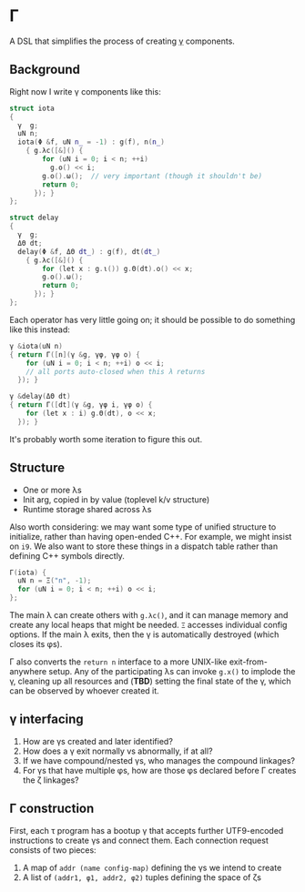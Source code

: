# Γ
A DSL that simplifies the process of creating [γ](gamma.md) components.


## Background
Right now I write γ components like this:

```cpp
struct iota
{
  γ  g;
  uN n;
  iota(Φ &f, uN n_ = -1) : g(f), n(n_)
    { g.λc([&]() {
        for (uN i = 0; i < n; ++i)
          g.ο() << i;
        g.ο().ω();  // very important (though it shouldn't be)
        return 0;
      }); }
};

struct delay
{
  γ  g;
  ΔΘ dt;
  delay(Φ &f, ΔΘ dt_) : g(f), dt(dt_)
    { g.λc([&]() {
        for (let x : g.ι()) g.Θ(dt).ο() << x;
        g.ο().ω();
        return 0;
      }); }
};
```

Each operator has very little going on; it should be possible to do something like this instead:

```cpp
γ &iota(uN n)
{ return Γ([n](γ &g, γφ, γφ o) {
    for (uN i = 0; i < n; ++i) o << i;
    // all ports auto-closed when this λ returns
  }); }

γ &delay(ΔΘ dt)
{ return Γ([dt](γ &g, γφ i, γφ o) {
    for (let x : i) g.Θ(dt), o << x;
  }); }
```

It's probably worth some iteration to figure this out.


## Structure
+ One or more λs
+ Init arg, copied in by value (toplevel k/v structure)
+ Runtime storage shared across λs

Also worth considering: we may want some type of unified structure to initialize, rather than having open-ended C++. For example, we might insist on `i9`. We also want to store these things in a dispatch table rather than defining C++ symbols directly.

```cpp
Γ(iota) {
  uN n = Ξ("n", -1);
  for (uN i = 0; i < n; ++i) o << i;
};
```

The main λ can create others with `g.λc()`, and it can manage memory and create any local heaps that might be needed. `Ξ` accesses individual config options. If the main λ exits, then the γ is automatically destroyed (which closes its φs).

Γ also converts the `return n` interface to a more UNIX-like exit-from-anywhere setup. Any of the participating λs can invoke `g.x()` to implode the γ, cleaning up all resources and (**TBD**) setting the final state of the γ, which can be observed by whoever created it.


## γ interfacing
1. How are γs created and later identified?
2. How does a γ exit normally vs abnormally, if at all?
3. If we have compound/nested γs, who manages the compound linkages?
4. For γs that have multiple φs, how are those φs declared before Γ creates the ζ linkages?


## Γ construction
First, each τ program has a bootup γ that accepts further UTF9-encoded instructions to create γs and connect them. Each connection request consists of two pieces:

1. A map of `addr (name config-map)` defining the γs we intend to create
2. A list of `(addr1, φ1, addr2, φ2)` tuples defining the space of ζs
